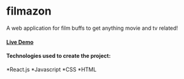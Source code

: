 # filmazon
A web application for film buffs to get anything movie and tv related!

#### [Live Demo](https://filmazon-tn.netlify.app/)

#### Technologies used to create the project:
*React.js
*Javascript
*CSS
*HTML

